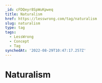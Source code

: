 ```yaml
---
_id: cFDQeyr8SpWuKpweq
title: Naturalism
href: https://lesswrong.com/tag/naturalism
slug: naturalism
type: tag
tags:
  - LessWrong
  - Concept
  - Tag
synchedAt: '2022-08-29T10:47:17.257Z'
---
```


# Naturalism
